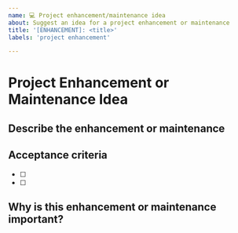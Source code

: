 ```yaml
---
name: 💻 Project enhancement/maintenance idea
about: Suggest an idea for a project enhancement or maintenance
title: '[ENHANCEMENT]: <title>'
labels: 'project enhancement'

---
```


<!--
  🧡 Thank you for your time to make Cooltipz.css better with your feedback.
-->

# Project Enhancement or Maintenance Idea

## Describe the enhancement or maintenance
<!--
  A clear and concise description of what the enhancement or maintenance is.
  Back up your point with trusted links if you can.
  Provide screenshots if necessary.
-->

## Acceptance criteria
<!--
  Provide a bullet-pointed list of acceptance criteria.
-->
- [ ] 
- [ ] 


## Why is this enhancement or maintenance important?
<!--
  This helps us decide the priority order of issues.
-->
